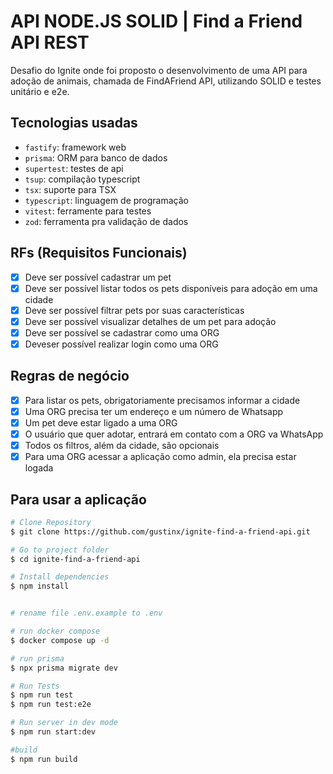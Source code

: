# API NODE.JS SOLID | Find a Friend API REST

Desafio do Ignite onde foi proposto o desenvolvimento de uma API para adoção de animais, chamada de FindAFriend API, utilizando SOLID e testes unitário e e2e.

## Tecnologias usadas

- `fastify`: framework web
- `prisma`: ORM para banco de dados
- `supertest`: testes de api
- `tsup`: compilação typescript
- `tsx`: suporte para TSX
- `typescript`: linguagem de programação
- `vitest`: ferramente para testes
- `zod`: ferramenta pra validação de dados

## RFs (Requisitos Funcionais)

- [x] Deve ser possível cadastrar um pet
- [x] Deve ser possível listar todos os pets disponíveis para adoção em uma cidade
- [x] Deve ser possível filtrar pets por suas características
- [x] Deve ser possível visualizar detalhes de um pet para adoção
- [x] Deve ser possível se cadastrar como uma ORG
- [x] Deveser possível realizar login como uma ORG

## Regras de negócio

- [x] Para listar os pets, obrigatoriamente precisamos informar a cidade
- [x] Uma ORG precisa ter um endereço e um número de Whatsapp
- [x] Um pet deve estar ligado a uma ORG
- [x] O usuário que quer adotar, entrará em contato com a ORG va WhatsApp
- [x] Todos os filtros, além da cidade, são opcionais
- [x] Para uma ORG acessar a aplicação como admin, ela precisa estar logada

## Para usar a aplicação

```bash
# Clone Repository
$ git clone https://github.com/gustinx/ignite-find-a-friend-api.git

# Go to project folder
$ cd ignite-find-a-friend-api

# Install dependencies
$ npm install


# rename file .env.example to .env

# run docker compose
$ docker compose up -d

# run prisma
$ npx prisma migrate dev

# Run Tests
$ npm run test
$ npm run test:e2e

# Run server in dev mode
$ npm run start:dev

#build
$ npm run build
```
